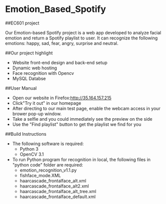 #  Emotion_Based_Spotify

##EC601 project

Our Emotion-based Spotify project is a web app developed to analyze facial emotion and return a Spotify playlist to user. 
It can recognize the following emotions: happy, sad, fear, angry, surprise and neutral.

##Our project highlight

* Website front-end design and back-end setup
* Dynamic web hosting
* Face recognition with Opencv
* MySQL Databse

##User Manual

* Open our website in Firefox:http://35.164.157.215
* Click"Try it out" in our homepage
* After directing to our main test page, enable the webcam access in your brower pop-up window.
* Take a selfie and you could immediately see the preview on the side
* Use the "Find playlist" button to get the playlist we find for you

##Build Instructions

* The following software is required:
   - Python 3
   - OpenCV 3.1
* To run Python program for recognition in local, the following files in "python code" folder are required:
   - emotion_recognition_v1.1.py
   - fishface_mode.XML
   - haarcascade_frontalface_alt.xml
   - haarcascade_frontalface_alt2.xml
   - haarcascade_frontalface_alt_tree.xml
   - haarcascade_frontalface_default.xml



